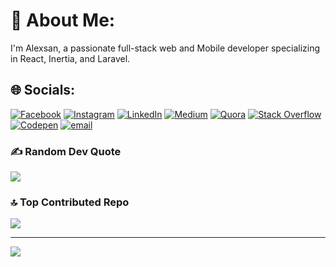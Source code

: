 # 💫 About Me:
I'm Alexsan, a passionate full-stack web and Mobile developer specializing in React, Inertia, and Laravel.


## 🌐 Socials:
[![Facebook](https://img.shields.io/badge/Facebook-%231877F2.svg?logo=Facebook&logoColor=white)](https://facebook.com/100073020595588) [![Instagram](https://img.shields.io/badge/Instagram-%23E4405F.svg?logo=Instagram&logoColor=white)](https://instagram.com/alexsan_real) [![LinkedIn](https://img.shields.io/badge/LinkedIn-%230077B5.svg?logo=linkedin&logoColor=white)](https://linkedin.com/in/alex-bissouta-838706312) [![Medium](https://img.shields.io/badge/Medium-12100E?logo=medium&logoColor=white)](https://medium.com/@alexsan-dev) [![Quora](https://img.shields.io/badge/Quora-%23B92B27.svg?logo=Quora&logoColor=white)](https://quora.com/profile/ALEXSAN-DEV) [![Stack Overflow](https://img.shields.io/badge/-Stackoverflow-FE7A16?logo=stack-overflow&logoColor=white)](https://stackoverflow.com/users/25367382) [![Codepen](https://img.shields.io/badge/Codepen-000000?logo=codepen&logoColor=white)](https://codepen.io/alexan-dev) [![email](https://img.shields.io/badge/Email-D14836?logo=gmail&logoColor=white)](mailto:contact@alexsan.tech) 

### ✍️ Random Dev Quote
![](https://quotes-github-readme.vercel.app/api?type=horizontal&theme=radical)

### 🔝 Top Contributed Repo
![](https://github-contributor-stats.vercel.app/api?username=alexsan-dev&limit=5&theme=dark&combine_all_yearly_contributions=true)

---
[![](https://visitcount.itsvg.in/api?id=alexsan-dev&icon=7&color=11)](https://visitcount.itsvg.in)

<!-- Proudly created with GPRM ( https://gprm.itsvg.in ) -->
